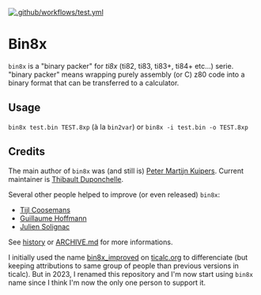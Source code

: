 [![.github/workflows/test.yml](https://github.com/thibaultduponchelle/bin8x_improved/actions/workflows/test.yml/badge.svg)](https://github.com/thibaultduponchelle/bin8x_improved/actions/workflows/test.yml)

# Bin8x
`bin8x` is a "binary packer" for *ti8x* (ti82, ti83, ti83+, ti84+ etc...) serie.
"binary packer" means wrapping purely assembly (or C) z80 code into a binary format that can be transferred to a calculator.

## Usage
`bin8x test.bin TEST.8xp` (à la `bin2var`) or `bin8x -i test.bin -o TEST.8xp`

## Credits
The main author of `bin8x` was (and still is) [Peter Martijn Kuipers](https://www.ticalc.org/archives/files/authors/41/4152.html). Current maintainer is [Thibault Duponchelle](https://www.ticalc.org/archives/files/authors/111/11146.html). 

Several other people helped to improve (or even released) `bin8x`:
- [Tijl Coosemans](https://www.ticalc.org/archives/files/authors/46/4619.html)
- [Guillaume Hoffmann](https://www.ticalc.org/archives/files/authors/74/7492.html)
- [Julien Solignac](https://www.ticalc.org/archives/files/authors/25/2551.html)

See [history](https://github.com/thibaultduponchelle/bin8x/blob/master/history/README.md) or [ARCHIVE.md](https://github.com/thibaultduponchelle/bin8x_improved/blob/master/README.md) for more informations.

I initially used the name [bin8x_improved](https://www.ticalc.org/archives/files/fileinfo/445/44595.html) on [ticalc.org](https://www.ticalc.org/) to differenciate (but keeping attributions to same group of people than previous versions in ticalc). But in 2023, I renamed this repository and I'm now start using `bin8x` name since I think I'm now the only one person to support it.



